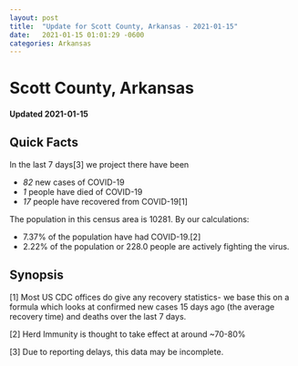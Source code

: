 ```yaml
---
layout: post
title:  "Update for Scott County, Arkansas - 2021-01-15"
date:   2021-01-15 01:01:29 -0600
categories: Arkansas
---
```


# Scott County, Arkansas
#### Updated 2021-01-15

## Quick Facts

In the last 7 days[3] we project there have been
- *82* new cases of COVID-19
- *1* people have died of COVID-19
- *17* people have recovered from COVID-19[1]

The population in this census area is 10281. By our calculations:
- 7.37% of the population have had COVID-19.[2]
- 2.22% of the population or 228.0 people are actively fighting the virus.

## Synopsis




[1] Most US CDC offices do give any recovery statistics- we base this on a formula which looks at confirmed new cases
15 days ago (the average recovery time) and deaths over the last 7 days.

[2] Herd Immunity is thought to take effect at around ~70-80%

[3] Due to reporting delays, this data may be incomplete.
 
    